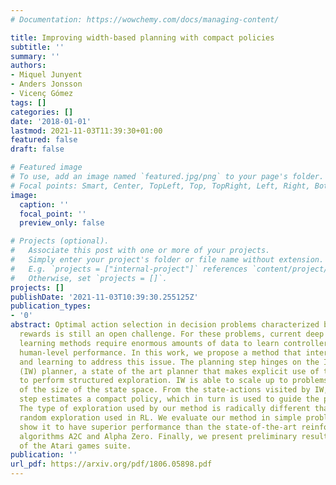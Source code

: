 ```yaml
---
# Documentation: https://wowchemy.com/docs/managing-content/

title: Improving width-based planning with compact policies
subtitle: ''
summary: ''
authors:
- Miquel Junyent
- Anders Jonsson
- Vicenç Gómez
tags: []
categories: []
date: '2018-01-01'
lastmod: 2021-11-03T11:39:30+01:00
featured: false
draft: false

# Featured image
# To use, add an image named `featured.jpg/png` to your page's folder.
# Focal points: Smart, Center, TopLeft, Top, TopRight, Left, Right, BottomLeft, Bottom, BottomRight.
image:
  caption: ''
  focal_point: ''
  preview_only: false

# Projects (optional).
#   Associate this post with one or more of your projects.
#   Simply enter your project's folder or file name without extension.
#   E.g. `projects = ["internal-project"]` references `content/project/deep-learning/index.md`.
#   Otherwise, set `projects = []`.
projects: []
publishDate: '2021-11-03T10:39:30.255125Z'
publication_types:
- '0'
abstract: Optimal action selection in decision problems characterized by sparse, delayed
  rewards is still an open challenge. For these problems, current deep reinforcement
  learning methods require enormous amounts of data to learn controllers that reach
  human-level performance. In this work, we propose a method that interleaves planning
  and learning to address this issue. The planning step hinges on the Iterated-Width
  (IW) planner, a state of the art planner that makes explicit use of the state representation
  to perform structured exploration. IW is able to scale up to problems independently
  of the size of the state space. From the state-actions visited by IW, the learning
  step estimates a compact policy, which in turn is used to guide the planning step.
  The type of exploration used by our method is radically different than the standard
  random exploration used in RL. We evaluate our method in simple problems where we
  show it to have superior performance than the state-of-the-art reinforcement learning
  algorithms A2C and Alpha Zero. Finally, we present preliminary results in a subset
  of the Atari games suite.
publication: ''
url_pdf: https://arxiv.org/pdf/1806.05898.pdf
---
```

